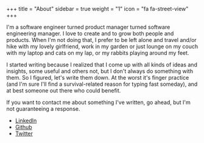 +++
    title = "About"
    sidebar = true
    weight = "1"
    icon = "fa fa-street-view"
+++

I'm a software engineer turned product manager turned software engineering manager. I love to create and to grow both people and products. When I'm not doing that, I prefer to be left alone and travel and/or hike with my lovely girlfriend, work in my garden or just lounge on my couch with my laptop and cats on my lap, or my rabbits playing around my feet.

I started writing because I realized that I come up with all kinds of ideas and insights, some useful and others not, but I don't always do something with them. So I figured, let's write them down. At the worst it's finger practice (and I'm sure I'll find a survival-related reason for typing fast someday), and at best someone out there who could benefit.

If you want to contact me about something I've written, go ahead, but I'm not guaranteeing a response.

* [LinkedIn](https://nl.linkedin.com/in/larsderidder/)
* [Github](https://github.com/todayispotato/)
* [Twitter](https://twitter.com/LarsDeRidder)
